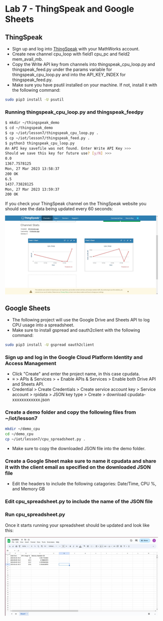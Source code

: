 # Lab 7 - ThingSpeak and Google Sheets

## ThingSpeak

* Sign up and log into [ThingSpeak](https://thingspeak.com/) with your MathWorks account.
* Create new channel cpu_loop with field1 cpu_pc and field2 mem_avail_mb.
* Copy the Write API key from channels into thingspeak_cpu_loop.py and thingspeak_feed.py under the params variable for thingspeak_cpu_loop.py and into the API_KEY_INDEX for thingspeak_feed.py.
* Make sure you have psutil installed on your machine. If not, install it with the following command:

```bash
sudo pip3 install -U psutil
```

### Running thingspeak_cpu_loop.py and thingspeak_feedpy

```bash
$ mkdir ~/thingspeak_demo
$ cd ~/thingspeak_demo
$ cp ~/iot/lesson7/thingspeak_cpu_loop.py .
$ cp ~/iot/lesson7/thingspeak_feed.py .
$ python3 thingspeak_cpu_loop.py
An API key savefile was not found. Enter Write API Key >>>
Should we save this key for future use? [y/N] >>>
0.0
1367.7578125
Mon, 27 Mar 2023 13:58:37
200 OK
6.5
1437.73828125
Mon, 27 Mar 2023 13:59:37
200 OK
```

If you check your ThingSpeak channel on the ThingSpeak website you should see the data being updated every 60 seconds:

![thingspeak](thingspeak.JPG)

## Google Sheets

* The following project will use the Google Drive and Sheets API to log CPU usage into a spreadsheet.
* Make sure to install gspread and oauth2client with the following command:

```bash
sudo pip3 install -U gspread oauth2client
```

### Sign up and log in the Google Cloud Platform Identity and Access Management

* Click "Create" and enter the project name, in this case cpudata.
* ≡ > APIs & Services > + Enable APIs & Services > Enable both Drive API and Sheets API.
* Credential > Create Credentials > Create service account key > Service account > rpidata > JSON key type > Create > download cpudata-xxxxxxxxxxxx.json

### Create a demo folder and copy the following files from ~/iot/lesson7

```bash
mkdir ~/demo_cpu
cd ~/demo_cpu
cp ~/iot/lesson7/cpu_spreadsheet.py . 
```

* Make sure to copy the downloaded JSON file into the demo folder.

### Create a Google Sheet make sure to name it cpudata and share it with the client email as specified on the downloaded JSON file

* Edit the headers to include the following catagories: Date/Time, CPU %, and Memory GB

### Edit cpu_spreadsheet.py to include the name of the JSON file

### Run cpu_spreadsheet.py

Once it starts running your spreadsheet should be updated and look like this:

![spreadsheet](spreadsheet.jpg)
